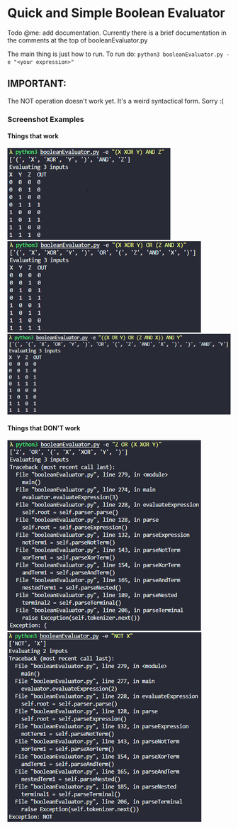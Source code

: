 # Quick and Simple Boolean Evaluator

Todo @me: add documentation. Currently there is a brief documentation in the comments at the top of booleanEvaluator.py

The main thing is just how to run.
To run do: `python3 booleanEvaluator.py -e "<your expression>"`

## IMPORTANT:
The NOT operation doesn't work yet. It's a weird syntactical form. Sorry :(

### Screenshot Examples
#### Things that work
![Working Example 1](https://github.com/WilliXL/boolean_evaluator/blob/master/screenshots/working1.png)
![Working Example 2](https://github.com/WilliXL/boolean_evaluator/blob/master/screenshots/working2.png)
![Working Example 3](https://github.com/WilliXL/boolean_evaluator/blob/master/screenshots/working3.png)

#### Things that DON'T work
![Singleton Input Variables Can't be on the Left](https://github.com/WilliXL/boolean_evaluator/blob/master/screenshots/not_working1.png)
![NOT Expression Isn't Working :(](https://github.com/WilliXL/boolean_evaluator/blob/master/screenshots/not_working2.png)
